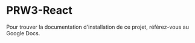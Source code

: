 # PRW3-React

Pour trouver la documentation d'installation de ce projet, référez-vous au Google Docs. 